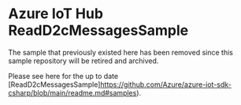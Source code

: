 # Azure IoT Hub ReadD2cMessagesSample

The sample that previously existed here has been removed since this sample repository will be retired and archived.

Please see here for the up to date [ReadD2cMessagesSample]https://github.com/Azure/azure-iot-sdk-csharp/blob/main/readme.md#samples).
